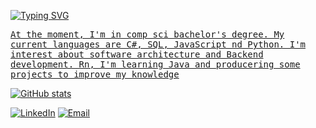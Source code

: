 <p float="left">
   <a href="https://git.io/typing-svg"><img src="https://readme-typing-svg.demolab.com?font=Fira+Code&pause=1000&color=A0F8F8&random=false&width=499&height=40&lines=Hi!+I'm+Mariah+Alice" alt="Typing SVG" />
    <samp>
      <p float="left">

<samp> At the moment, I'm in comp sci bachelor's degree. My current languages are C#, SQL, JavaScript nd Python. I'm interest about software architecture and Backend development. Rn, I'm learning Java and producering some projects to improve my knowledge <samp>



![GitHub stats](https://github-readme-stats.vercel.app/api?username=alicelobwp&theme=catppuccin_latte&show_icons=true)<br>


[![LinkedIn](https://img.shields.io/badge/-LinkedIn-000?style=for-the-badge&logo=linkedin&logoColor=#ec5c8d&color:1)](https://www.linkedin.com/in/mariah-alice-pereira-b994ba327/)
[![Email](https://img.shields.io/badge/Gmail-000?style=for-the-badge&logo=gmail&logoColor=#ec5c8d&color:1)](loboalicepereira@gmail.com)
